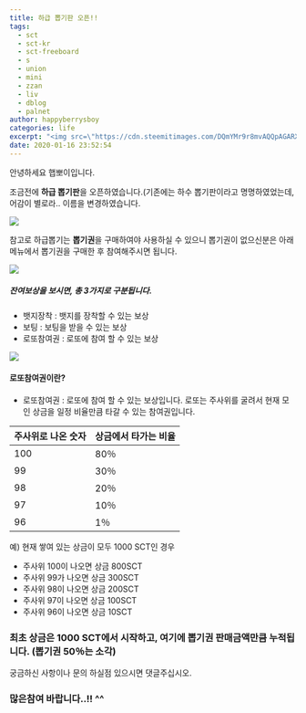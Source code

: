 ```yaml
---
title: 하급 뽑기판 오픈!!
tags:
  - sct
  - sct-kr
  - sct-freeboard
  - s
  - union
  - mini
  - zzan
  - liv
  - dblog
  - palnet
author: happyberrysboy
categories: life
excerpt: "<img src=\"https://cdn.steemitimages.com/DQmYMr9r8mvAQQpAGARXX2arMbEryRKmg4rr2qFWS3HDtFc/image.png\" />\r\n안녕하세요 햅뽀이입니다.  조금전에 **하급 뽑기판**을 오픈하였습니다.(기존에는 하수 뽑기판이라고 명명하였었는데, 어감이 별로라.. 이름을 변경하였습니다.    참고로 하급뽑기는 **뽑기권**을 구매하여야 사용하실 수 있으니 뽑기권이 없으신분은 아래 메뉴에서 뽑기권을 구매한 후 참여해주시면 됩니다.     ##### 잔여보상을 보시면, 총 3가지로 구분됩....."
date: 2020-01-16 23:52:54
---
```


안녕하세요 햅뽀이입니다.

조금전에 **하급 뽑기판**을 오픈하였습니다.(기존에는 하수 뽑기판이라고 명명하였었는데, 어감이 별로라.. 이름을 변경하였습니다.

![](https://cdn.steemitimages.com/DQmYMr9r8mvAQQpAGARXX2arMbEryRKmg4rr2qFWS3HDtFc/image.png)

참고로 하급뽑기는 **뽑기권**을 구매하여야 사용하실 수 있으니 뽑기권이 없으신분은 아래 메뉴에서 뽑기권을 구매한 후 참여해주시면 됩니다.

![](https://cdn.steemitimages.com/DQmWEw74wEKi1uCgsFitjZYjSFr8TrmTbCdadb9WA5BWiXN/image.png)


##### 잔여보상을 보시면, 총 3가지로 구분됩니다.
- 뱃지장착 : 뱃지를 장착할 수 있는 보상
- 보팅 : 보팅을 받을 수 있는 보상
- 로또참여권 : 로또에 참여 할 수 있는 보상

![](https://cdn.steemitimages.com/DQmdqxGSAnYwg4cQknPFF5cEV1txwWRxwK13wpho3XYSrm5/image.png)

#### 로또참여권이란?
- 로또참여권 : 로또에 참여 할 수 있는 보상입니다. 로또는 주사위를 굴려서 현재 모인 상금을 일정 비율만큼 타갈 수 있는 참여권입니다. 

|주사위로 나온 숫자|상금에서 타가는 비율|
|-|-|
|100|80％|
|99|30％|
|98|20％|
|97|10％|
|96|1％|

예) 현재 쌓여 있는 상금이 모두 1000 SCT인 경우
- 주사위 100이 나오면 상금 800SCT
- 주사위 99가 나오면 상금 300SCT
- 주사위 98이 나오면 상금 200SCT
- 주사위 97이 나오면 상금 100SCT
- 주사위 96이 나오면 상금 10SCT

### 최초 상금은 1000 SCT에서 시작하고, 여기에 뽑기권 판매금액만큼 누적됩니다. (뽑기권 50％는 소각)

궁금하신 사항이나 문의 하실점 있으시면 댓글주십시오.

### 많은참여 바랍니다..!! ^^